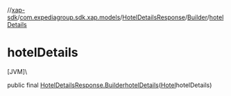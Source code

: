//[xap-sdk](../../../../index.md)/[com.expediagroup.sdk.xap.models](../../index.md)/[HotelDetailsResponse](../index.md)/[Builder](index.md)/[hotelDetails](hotel-details.md)

# hotelDetails

[JVM]\

public final [HotelDetailsResponse.Builder](index.md)[hotelDetails](hotel-details.md)([Hotel](../../-hotel/index.md)hotelDetails)
